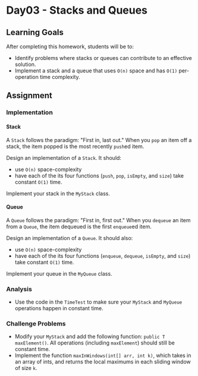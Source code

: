 # Day03 - Stacks and Queues

## Learning Goals

After completing this homework, students will be to:

* Identify problems where stacks or queues can contribute to an effective solution.
* Implement a stack and a queue that uses `O(n)` space and has `O(1)` per-operation time complexity.

## Assignment

### Implementation

#### Stack

A `Stack` follows the paradigm: "First in, last out." When you `pop` an item off a stack, the item popped is the most recently `push`ed item.

Design an implementation of a `Stack`. It should:

- use `O(n)` space-complexity
- have each of the its four functions (`push`, `pop`, `isEmpty`, and `size`) take constant `O(1)` time.

Implement your stack in the `MyStack` class.

#### Queue

A `Queue` follows the paradigm: "First in, first out." When you `dequeue` an item from a `Queue`, the item dequeued is the first `enqueue`ed item.

Design an implementation of a `Queue`. It should also:

- use `O(n)` space-complexity
- have each of the its four functions (`enqueue`, `dequeue`, `isEmpty`, and `size`) take constant `O(1)` time.

Implement your queue in the `MyQueue` class.

### Analysis

- Use the code in the `TimeTest` to make sure your `MyStack` and `MyQueue` operations happen in constant time.

### Challenge Problems

* Modify your `MyStack` and add the following function: `public T maxElement()`. All operations (including `maxElement`) should still be constant time.
* Implement the function `maxInWindows(int[] arr, int k)`, which takes in an array of ints, and returns the local maximums in each sliding window of size `k`.